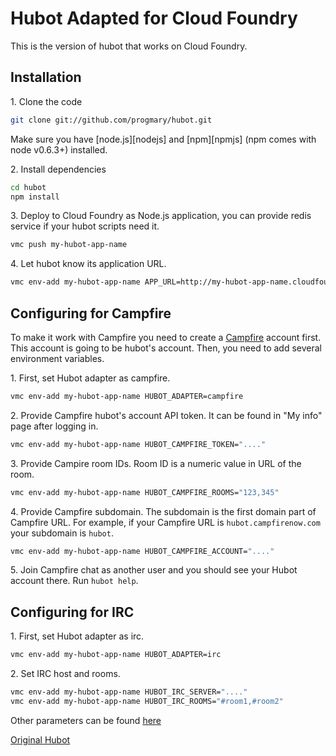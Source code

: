 # Hubot Adapted for Cloud Foundry

This is the version of hubot that works on Cloud Foundry.

## Installation

1\. Clone the code

```bash
git clone git://github.com/progmary/hubot.git
```

Make sure you have [node.js][nodejs] and [npm][npmjs] (npm comes with node v0.6.3+) installed.

2\. Install dependencies

```bash
cd hubot
npm install
```
3\. Deploy to Cloud Foundry as Node.js application, you can provide redis service if your hubot scripts need it.

```bash
vmc push my-hubot-app-name
```

4\. Let hubot know its application URL.

```bash
vmc env-add my-hubot-app-name APP_URL=http://my-hubot-app-name.cloudfoundry.com/
```

## Configuring for Campfire

To make it work with Campfire you need to create a [Campfire](http://campfirenow.com/) account first. This account is going to be hubot's account. Then, you need to add several environment variables.

1\. First, set Hubot adapter as campfire.

```bash
vmc env-add my-hubot-app-name HUBOT_ADAPTER=campfire
```

2\. Provide Campfire hubot's account API token. It can be found in "My info" page after logging in.

```bash
vmc env-add my-hubot-app-name HUBOT_CAMPFIRE_TOKEN="...."
```

3\. Provide Campire room IDs. Room ID is a numeric value in URL of the room.

```bash
vmc env-add my-hubot-app-name HUBOT_CAMPFIRE_ROOMS="123,345"
```

4\. Provide Campfire subdomain. The subdomain is the first domain part of Campfire URL. For example, if your Campfire URL is `hubot.campfirenow.com` your subdomain is `hubot`.

```bash
vmc env-add my-hubot-app-name HUBOT_CAMPFIRE_ACCOUNT="...."
```

5\. Join Campfire chat as another user and you should see your Hubot account there. Run `hubot help`.

## Configuring for IRC

1\. First, set Hubot adapter as irc.

```bash
vmc env-add my-hubot-app-name HUBOT_ADAPTER=irc
```

2\. Set IRC host and rooms.

```bash
vmc env-add my-hubot-app-name HUBOT_IRC_SERVER="...."
vmc env-add my-hubot-app-name HUBOT_IRC_ROOMS="#room1,#room2"
```

Other parameters can be found [here](https://github.com/github/hubot/wiki/Adapter:-IRC)

[Original Hubot](https://github.com/github/hubot)
